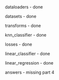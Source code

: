 dataloaders - done

datasets - done

transforms - done

knn_classifier - done

losses - done

linear_classifier - done

linear_regression - done

answers - missing part 4
